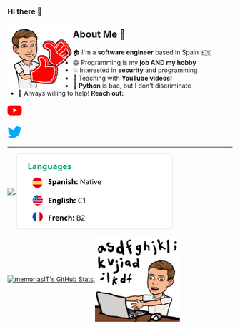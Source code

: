 ### Hi there 👋

<!-- About me image -->
<img src='https://github.com/memoriasIT/memoriasIT/blob/master/pointme.png' align='left' width='29%'>

##  About Me :wave: 
- :house: I'm a <b>software engineer</b> based in Spain 🇪🇸  </a>
- 😄 Programming is my <b>job AND my hobby</b>
- :boom: Interested in <b> security</b> and programming
- :movie_camera: Teaching with <b>YouTube videos! </b>
- :snake: <b>Python</b> is bae, but I don't discriminate
- 💬 Always willing to help! <b>Reach out:</b>

<!-- comment -->
  <a href="https://www.youtube.com/c/memoriasdeuninformatico"><img alt="YouTube" title="YouTube" height="32" width="32" src="https://raw.githubusercontent.com/memoriasIT/memoriasIT/04b58c21f0f34c7b39bfe835530e7e6ec75d28ff/youtube.svg"></a>
 <p>       </p> 
  <a href="https://twitter.com/memoriasit"><img alt="Twitter" title="Twitter" height="32" width="32" src="https://raw.githubusercontent.com/memoriasIT/memoriasIT/04b58c21f0f34c7b39bfe835530e7e6ec75d28ff/twitter(1).svg"></a>
 


---

<a href="https://github.com/memoriasIT">
  <img align="center" src="https://github-readme-stats.vercel.app/api/top-langs/?username=memoriasIT&layout=compact&show_icons=true&line_height=27&count_private=true&title_color=04a37c&text_color=000&icon_color=2bbc8a&bg_color=fff" />
</a>



<a href="https://github.com/memoriasIT">
  <img align="center" src="https://raw.githubusercontent.com/memoriasIT/memoriasIT/3d06185ec2a1d905f45b22e46c153b37fa41e27b/languagesProfile.svg"/ height='170px'>
</a>

<br>
<br>



<a href="https://github.com/memoriasIT">
  <img align="center" src="https://github-readme-stats.vercel.app/api?username=memoriasIT&include_all_commits=true&layout=compact&show_icons=true&line_height=27&count_private=true&title_color=04a37c&text_color=000&icon_color=2bbc8a&bg_color=fff" alt="memoriasIT's GitHub Stats"/>
</a>
<a href="https://github.com/memoriasIT">
<img src='https://raw.githubusercontent.com/memoriasIT/memoriasIT/master/languages.png' align='center' height='190px'>
</a>


